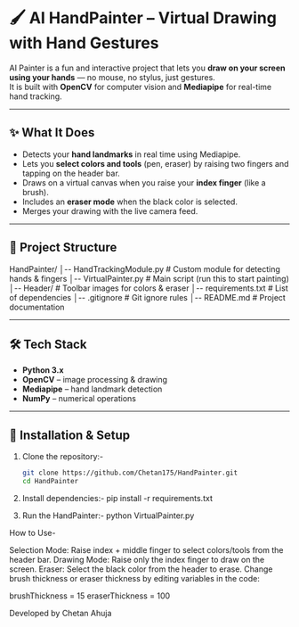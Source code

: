 # 🖌️ AI HandPainter – Virtual Drawing with Hand Gestures

AI Painter is a fun and interactive project that lets you **draw on your screen using your hands** — no mouse, no stylus, just gestures.  
It is built with **OpenCV** for computer vision and **Mediapipe** for real-time hand tracking.

---

## ✨ What It Does
- Detects your **hand landmarks** in real time using Mediapipe.
- Lets you **select colors and tools** (pen, eraser) by raising two fingers and tapping on the header bar.
- Draws on a virtual canvas when you raise your **index finger** (like a brush).
- Includes an **eraser mode** when the black color is selected.
- Merges your drawing with the live camera feed.

---

## 📂 Project Structure
HandPainter/
│-- HandTrackingModule.py # Custom module for detecting hands & fingers
│-- VirtualPainter.py # Main script (run this to start painting)
│-- Header/ # Toolbar images for colors & eraser
│-- requirements.txt # List of dependencies
│-- .gitignore # Git ignore rules
│-- README.md # Project documentation


---

## 🛠️ Tech Stack
- **Python 3.x**
- **OpenCV** – image processing & drawing
- **Mediapipe** – hand landmark detection
- **NumPy** – numerical operations

---

## 🚀 Installation & Setup

1. Clone the repository:-
   ```bash
   git clone https://github.com/Chetan175/HandPainter.git
   cd HandPainter

2. Install dependencies:-
  pip install -r requirements.txt


3. Run the HandPainter:-
  python VirtualPainter.py


How to Use-

Selection Mode: Raise index + middle finger to select colors/tools from the header bar.
Drawing Mode: Raise only the index finger to draw on the screen.
Eraser: Select the black color from the header to erase.
Change brush thickness or eraser thickness by editing variables in the code:

brushThickness = 15
eraserThickness = 100

Developed by Chetan Ahuja
